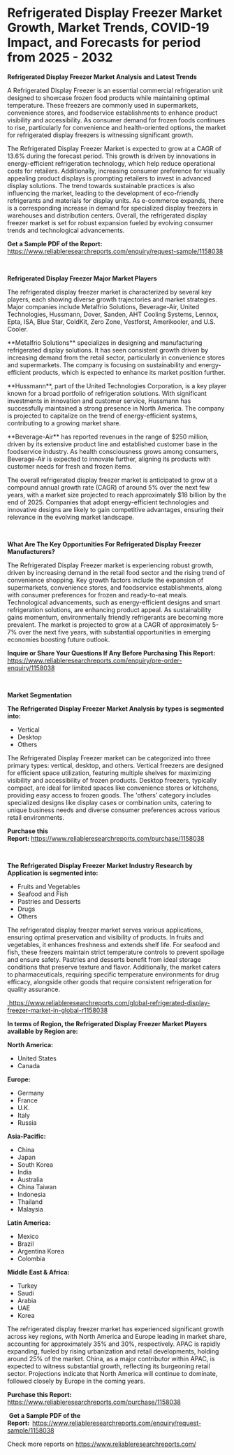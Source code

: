 <p><h1>Refrigerated Display Freezer Market Growth, Market Trends, COVID-19 Impact, and Forecasts for period from 2025 - 2032</h1></p><p><strong>Refrigerated Display Freezer Market Analysis and Latest Trends</strong></p>
<p><p>A Refrigerated Display Freezer is an essential commercial refrigeration unit designed to showcase frozen food products while maintaining optimal temperature. These freezers are commonly used in supermarkets, convenience stores, and foodservice establishments to enhance product visibility and accessibility. As consumer demand for frozen foods continues to rise, particularly for convenience and health-oriented options, the market for refrigerated display freezers is witnessing significant growth.</p><p>The Refrigerated Display Freezer Market is expected to grow at a CAGR of 13.6% during the forecast period. This growth is driven by innovations in energy-efficient refrigeration technology, which help reduce operational costs for retailers. Additionally, increasing consumer preference for visually appealing product displays is prompting retailers to invest in advanced display solutions. The trend towards sustainable practices is also influencing the market, leading to the development of eco-friendly refrigerants and materials for display units. As e-commerce expands, there is a corresponding increase in demand for specialized display freezers in warehouses and distribution centers. Overall, the refrigerated display freezer market is set for robust expansion fueled by evolving consumer trends and technological advancements.</p></p>
<p><strong>Get a Sample PDF of the Report:&nbsp;</strong> <a href="https://www.reliableresearchreports.com/enquiry/request-sample/1158038?utm_campaign=2128&utm_medium=2&utm_source=Github&utm_content=ia&utm_term=09022025&utm_id=refrigerated-display-freezer">https://www.reliableresearchreports.com/enquiry/request-sample/1158038</a></p>
<p>&nbsp;</p>
<p><strong>Refrigerated Display Freezer Major Market Players</strong></p>
<p><p>The refrigerated display freezer market is characterized by several key players, each showing diverse growth trajectories and market strategies. Major companies include Metalfrio Solutions, Beverage-Air, United Technologies, Hussmann, Dover, Sanden, AHT Cooling Systems, Lennox, Epta, ISA, Blue Star, ColdKit, Zero Zone, Vestforst, Amerikooler, and U.S. Cooler.</p><p>**Metalfrio Solutions** specializes in designing and manufacturing refrigerated display solutions. It has seen consistent growth driven by increasing demand from the retail sector, particularly in convenience stores and supermarkets. The company is focusing on sustainability and energy-efficient products, which is expected to enhance its market position further.</p><p>**Hussmann**, part of the United Technologies Corporation, is a key player known for a broad portfolio of refrigeration solutions. With significant investments in innovation and customer service, Hussmann has successfully maintained a strong presence in North America. The company is projected to capitalize on the trend of energy-efficient systems, contributing to a growing market share.</p><p>**Beverage-Air** has reported revenues in the range of $250 million, driven by its extensive product line and established customer base in the foodservice industry. As health consciousness grows among consumers, Beverage-Air is expected to innovate further, aligning its products with customer needs for fresh and frozen items.</p><p>The overall refrigerated display freezer market is anticipated to grow at a compound annual growth rate (CAGR) of around 5% over the next few years, with a market size projected to reach approximately $18 billion by the end of 2025. Companies that adopt energy-efficient technologies and innovative designs are likely to gain competitive advantages, ensuring their relevance in the evolving market landscape.</p></p>
<p>&nbsp;</p>
<p><strong>What Are The Key Opportunities For Refrigerated Display Freezer Manufacturers?</strong></p>
<p><p>The Refrigerated Display Freezer market is experiencing robust growth, driven by increasing demand in the retail food sector and the rising trend of convenience shopping. Key growth factors include the expansion of supermarkets, convenience stores, and foodservice establishments, along with consumer preferences for frozen and ready-to-eat meals. Technological advancements, such as energy-efficient designs and smart refrigeration solutions, are enhancing product appeal. As sustainability gains momentum, environmentally friendly refrigerants are becoming more prevalent. The market is projected to grow at a CAGR of approximately 5-7% over the next five years, with substantial opportunities in emerging economies boosting future outlook.</p></p>
<p><strong>Inquire or Share Your Questions If Any Before Purchasing This Report:</strong> <a href="https://www.reliableresearchreports.com/enquiry/pre-order-enquiry/1158038?utm_campaign=2128&utm_medium=2&utm_source=Github&utm_content=ia&utm_term=09022025&utm_id=refrigerated-display-freezer">https://www.reliableresearchreports.com/enquiry/pre-order-enquiry/1158038</a></p>
<p>&nbsp;</p>
<p><strong>Market Segmentation</strong></p>
<p><strong>The Refrigerated Display Freezer Market Analysis by types is segmented into:</strong></p>
<p><ul><li>Vertical</li><li>Desktop</li><li>Others</li></ul></p>
<p><p>The Refrigerated Display Freezer market can be categorized into three primary types: vertical, desktop, and others. Vertical freezers are designed for efficient space utilization, featuring multiple shelves for maximizing visibility and accessibility of frozen products. Desktop freezers, typically compact, are ideal for limited spaces like convenience stores or kitchens, providing easy access to frozen goods. The 'others' category includes specialized designs like display cases or combination units, catering to unique business needs and diverse consumer preferences across various retail environments.</p></p>
<p><strong>Purchase this Report:&nbsp;</strong><a href="https://www.reliableresearchreports.com/purchase/1158038?utm_campaign=2128&utm_medium=2&utm_source=Github&utm_content=ia&utm_term=09022025&utm_id=refrigerated-display-freezer">https://www.reliableresearchreports.com/purchase/1158038</a></p>
<p>&nbsp;</p>
<p><strong>The Refrigerated Display Freezer Market Industry Research by Application is segmented into:</strong></p>
<p><ul><li>Fruits and Vegetables</li><li>Seafood and Fish</li><li>Pastries and Desserts</li><li>Drugs</li><li>Others</li></ul></p>
<p><p>The refrigerated display freezer market serves various applications, ensuring optimal preservation and visibility of products. In fruits and vegetables, it enhances freshness and extends shelf life. For seafood and fish, these freezers maintain strict temperature controls to prevent spoilage and ensure safety. Pastries and desserts benefit from ideal storage conditions that preserve texture and flavor. Additionally, the market caters to pharmaceuticals, requiring specific temperature environments for drug efficacy, alongside other goods that require consistent refrigeration for quality assurance.</p></p>
<p><a href="https://www.reliableresearchreports.com/global-refrigerated-display-freezer-market-in-global-r1158038?utm_campaign=2128&utm_medium=2&utm_source=Github&utm_content=ia&utm_term=09022025&utm_id=refrigerated-display-freezer">&nbsp;https://www.reliableresearchreports.com/global-refrigerated-display-freezer-market-in-global-r1158038</a></p>
<p><strong>In terms of Region, the Refrigerated Display Freezer Market Players available by Region are:</strong></p>
<p>
    <p> <strong> North America: </strong>
        <ul>
            <li>United States</li>
            <li>Canada</li>
        </ul>
        </p> 
    <p> <strong> Europe: </strong>
        <ul>
            <li>Germany</li>
            <li>France</li>
            <li>U.K.</li>
            <li>Italy</li>
            <li>Russia</li>
        </ul>
        </p> 
    <p> <strong> Asia-Pacific: </strong>
        <ul>
            <li>China</li>
            <li>Japan</li>
            <li>South Korea</li>
            <li>India</li>
            <li>Australia</li>
            <li>China Taiwan</li>
            <li>Indonesia</li>
            <li>Thailand</li>
            <li>Malaysia</li>
        </ul>
        </p> 
    <p> <strong> Latin America: </strong>
        <ul>
            <li>Mexico</li>
            <li>Brazil</li>
            <li>Argentina Korea</li>
            <li>Colombia</li>
        </ul>
        </p> 
    <p> <strong> Middle East & Africa: </strong>
        <ul>
            <li>Turkey</li>
            <li>Saudi</li>
            <li>Arabia</li>
            <li>UAE</li>
            <li>Korea</li>
        </ul>
    </p>
    </p>
<p><p>The refrigerated display freezer market has experienced significant growth across key regions, with North America and Europe leading in market share, accounting for approximately 35% and 30%, respectively. APAC is rapidly expanding, fueled by rising urbanization and retail developments, holding around 25% of the market. China, as a major contributor within APAC, is expected to witness substantial growth, reflecting its burgeoning retail sector. Projections indicate that North America will continue to dominate, followed closely by Europe in the coming years.</p></p>
<p><strong>Purchase this Report: </strong><a href="https://www.reliableresearchreports.com/purchase/1158038?utm_campaign=2128&utm_medium=2&utm_source=Github&utm_content=ia&utm_term=09022025&utm_id=refrigerated-display-freezer">https://www.reliableresearchreports.com/purchase/1158038</a></p>
<p>&nbsp;<strong>Get a Sample PDF of the Report:&nbsp;&nbsp;</strong><a href="https://www.reliableresearchreports.com/enquiry/request-sample/1158038?utm_campaign=2128&utm_medium=2&utm_source=Github&utm_content=ia&utm_term=09022025&utm_id=refrigerated-display-freezer">https://www.reliableresearchreports.com/enquiry/request-sample/1158038</a></p>
<p><strong></strong></p>
<p>Check more reports on <a href="https://www.reliableresearchreports.com/?utm_campaign=2128&utm_medium=2&utm_source=Github&utm_content=ia&utm_term=09022025&utm_id=refrigerated-display-freezer">https://www.reliableresearchreports.com/</a></p>